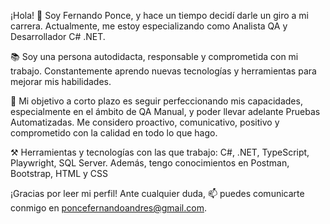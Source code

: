 ¡Hola! 👋 Soy Fernando Ponce, y hace un tiempo decidí darle un giro a mi carrera. Actualmente, me estoy especializando como Analista QA y Desarrollador C# .NET.

📚 Soy una persona autodidacta, responsable y comprometida con mi trabajo. Constantemente aprendo nuevas tecnologías y herramientas para mejorar mis habilidades.

🚀 Mi objetivo a corto plazo es seguir perfeccionando mis capacidades, especialmente en el ámbito de QA Manual, y poder llevar adelante Pruebas Automatizadas. 
Me considero proactivo, comunicativo, positivo y comprometido con la calidad en todo lo que hago.

⚒️ Herramientas y tecnologías con las que trabajo: C#, .NET, TypeScript, Playwright, SQL Server. Además, tengo conocimientos en Postman, Bootstrap, HTML y CSS

¡Gracias por leer mi perfil! Ante cualquier duda, 📫 puedes comunicarte conmigo en poncefernandoandres@gmail.com.
